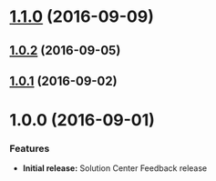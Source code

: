 <a name="1.1.0"></a>
# [1.1.0](https://github.com/zalando-incubator/solution-center-feedback/compare/1.0.2...v1.1.0) (2016-09-09)



<a name="1.0.2"></a>
## [1.0.2](https://github.com/zalando-incubator/solution-center-feedback/compare/1.0.1...v1.0.2) (2016-09-05)



<a name="1.0.1"></a>
## [1.0.1](https://github.com/zalando-incubator/solution-center-feedback/compare/1.0.0...v1.0.1) (2016-09-02)



<a name="1.0.0"></a>
# 1.0.0 (2016-09-01)


### Features

* **Initial release:** Solution Center Feedback release



